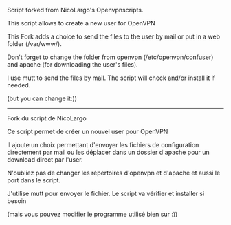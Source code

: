 Script forked from NicoLargo's Openvpnscripts.

This script allows to create a new user for OpenVPN


This Fork adds a choice to send the files to the user by mail or put in a web folder (/var/www/).

Don't forget to change the folder from openvpn (/etc/openvpn/confuser) and apache (for downloading the user's files).

I use mutt to send the files by mail. The script will check and/or install it if needed.

(but you can change it:))


----------------------------------------------------

Fork du script de NicoLargo

Ce script permet de créer un nouvel user pour OpenVPN

Il ajoute un choix permettant d'envoyer les fichiers de configuration directement par mail ou les 
déplacer dans un dossier d'apache pour un download direct par l'user.

N'oubliez pas de changer les répertoires d'openvpn et d'apache et aussi le port dans le script.

J'utilise mutt pour envoyer le fichier. Le script va vérifier et installer si besoin

(mais vous pouvez modifier le programme utilisé bien sur :))
